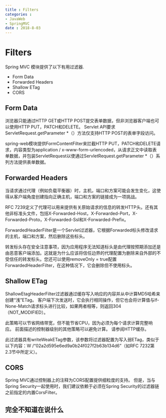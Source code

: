 ```yaml
---
title : Filters
categories : 
- JavaWeb
- SpringMVC
date : 2018-8-03
---
```


# Filters

Spring MVC 模块提供了以下有用过滤器.

- Form Data
- Forwarded Headers
- Shallow ETag
- CORS

## Form Data

浏览器只能通过HTTP GET或HTTP POST提交表单数据，但非浏览器客户端也可以使用HTTP PUT，PATCH和DELETE。 Servlet API要求ServletRequest.getParameter *（）方法仅支持HTTP POST的表单字段访问。

spring-web模块提供FormContentFilter来拦截HTTP PUT，PATCH和DELETE请求，内容类型为application / x-www-form-urlencoded，从请求正文中读取表单数据，并包装ServletRequest以使通过ServletRequest.getParameter *（）系列方法提供表单数据。

## Forwarded Headers

当请求通过代理（例如负载平衡器）时，主机，端口和方案可能会发生变化，这使得从客户端角度创建指向正确主机，端口和方案的链接成为一项挑战。

RFC 7239定义了代理可以用来提供有关原始请求的信息的转发HTTP头。还有其他非标准头文件，包括X-Forwarded-Host，X-Forwarded-Port，X-Forwarded-Proto，X-Forwarded-Ssl和X-Forwarded-Prefix。

ForwardedHeaderFilter是一个Servlet过滤器，它根据Forwarded标头修改请求的主机，端口和方案，然后删除这些标头。

转发标头存在安全注意事项，因为应用程序无法知道标头是由代理按预期添加还是由恶意客户端添加。这就是为什么应该将信任边界的代理配置为删除来自外部的不受信任的转发标头。您还可以使用removeOnly = true配置ForwardedHeaderFilter，在这种情况下，它会删除但不使用标头。

## Shallow ETag

ShallowEtagHeaderFilter过滤器通过缓存写入响应的内容并从中计算MD5哈希来创建“浅”ETag。 客户端下次发送时，它会执行相同操作，但它也会将计算值与If-None-Match请求标头进行比较，如果两者相等，则返回304（NOT_MODIFIED）。

此策略可以节省网络带宽，但不能节省CPU，因为必须为每个请求计算完整响应。 前面描述的控制器级别的其他策略可以避免计算。 请参阅HTTP缓存。

此过滤器具有writeWeakETag参数，该参数将过滤器配置为写入弱ETag，类似于以下内容：W /“02a2d595e6ed9a0b24f027f2b63b134d6”（如RFC 7232第2.3节中所定义）。

## CORS

Spring MVC通过控制器上的注释为CORS配置提供细粒度的支持。 但是，当与Spring Security一起使用时，我们建议依赖于必须在Spring Security的过滤器链之前指定的内置CorsFilter。

## 完全不知道在说什么

